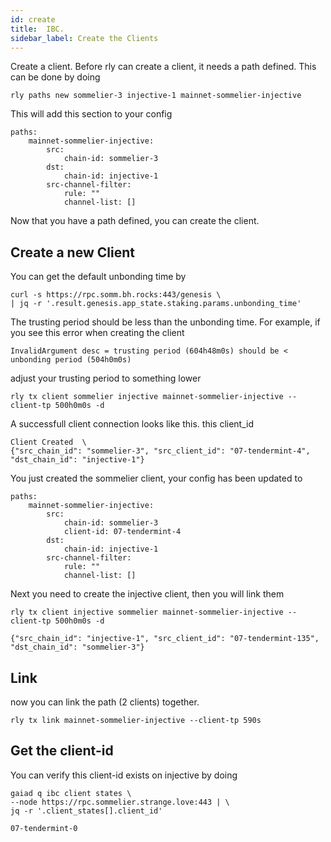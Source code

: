 ```yaml
---
id: create
title:  IBC.
sidebar_label: Create the Clients
---
```


Create a client.
Before rly can create a client, it needs a path defined. This can be done by doing

```
rly paths new sommelier-3 injective-1 mainnet-sommelier-injective
```

This will add this section to your config
```
paths:
    mainnet-sommelier-injective:
        src:
            chain-id: sommelier-3
        dst:
            chain-id: injective-1
        src-channel-filter:
            rule: ""
            channel-list: []
```

Now that you have a path defined, you can create the client.

## Create a new Client
You can get the default unbonding time by 
```
curl -s https://rpc.somm.bh.rocks:443/genesis \
| jq -r '.result.genesis.app_state.staking.params.unbonding_time'
```

The trusting period should be less than the unbonding time. For example, if you see this error when creating the client
```
InvalidArgument desc = trusting period (604h48m0s) should be < unbonding period (504h0m0s)
```
adjust your trusting period to something lower

```
rly tx client sommelier injective mainnet-sommelier-injective --client-tp 500h0m0s -d
```

A successfull client connection looks like this. this client_id

```
Client Created	\
{"src_chain_id": "sommelier-3", "src_client_id": "07-tendermint-4", "dst_chain_id": "injective-1"}
```
You just created the sommelier client, your config has been updated to
```
paths:
    mainnet-sommelier-injective:
        src:
            chain-id: sommelier-3
            client-id: 07-tendermint-4
        dst:
            chain-id: injective-1
        src-channel-filter:
            rule: ""
            channel-list: []
```

Next you need to create the injective client, then you will link them

```
rly tx client injective sommelier mainnet-sommelier-injective --client-tp 500h0m0s -d
```
`{"src_chain_id": "injective-1", "src_client_id": "07-tendermint-135", "dst_chain_id": "sommelier-3"}`

## Link
now you can link the path (2 clients) together.
```
rly tx link mainnet-sommelier-injective --client-tp 590s
```


## Get the client-id
You can verify this client-id exists on injective by doing
```
gaiad q ibc client states \
--node https://rpc.sommelier.strange.love:443 | \
jq -r '.client_states[].client_id'            
```
`07-tendermint-0`